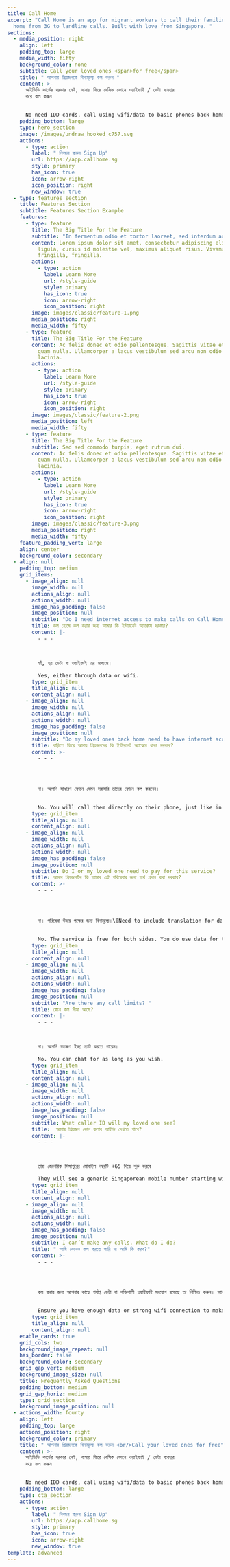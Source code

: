```yaml
---
title: Call Home
excerpt: "Call Home is an app for migrant workers to call their families back
  home from 3G to landline calls. Built with love from Singapore. "
sections:
  - media_position: right
    align: left
    padding_top: large
    media_width: fifty
    background_color: none
    subtitle: Call your loved ones <span>for free</span>
    title: " আপনার প্রিয়জনকে বিনামূল্যে কল করুন "
    content: >-
      আইডিডি কার্ডের দরকার নেই, বাসায় ফিরে বেসিক ফোনে ওয়াইফাই / ডেটা ব্যবহার
      করে কল করুন 


      No need IDD cards, call using wifi/data to basic phones back home.
    padding_bottom: large
    type: hero_section
    image: /images/undraw_hooked_c757.svg
    actions:
      - type: action
        label: " নিবন্ধন করুন Sign Up"
        url: https://app.callhome.sg
        style: primary
        has_icon: true
        icon: arrow-right
        icon_position: right
        new_window: true
  - type: features_section
    title: Features Section
    subtitle: Features Section Example
    features:
      - type: feature
        title: The Big Title For the Feature
        subtitle: "In fermentum odio et tortor laoreet, sed interdum augue ornare. "
        content: Lorem ipsum dolor sit amet, consectetur adipiscing elit. Donec nisl
          ligula, cursus id molestie vel, maximus aliquet risus. Vivamus in nibh
          fringilla, fringilla.
        actions:
          - type: action
            label: Learn More
            url: /style-guide
            style: primary
            has_icon: true
            icon: arrow-right
            icon_position: right
        image: images/classic/feature-1.png
        media_position: right
        media_width: fifty
      - type: feature
        title: The Big Title For the Feature
        content: Ac felis donec et odio pellentesque. Sagittis vitae et leo duis ut diam
          quam nulla. Ullamcorper a lacus vestibulum sed arcu non odio euismod
          lacinia.
        actions:
          - type: action
            label: Learn More
            url: /style-guide
            style: primary
            has_icon: true
            icon: arrow-right
            icon_position: right
        image: images/classic/feature-2.png
        media_position: left
        media_width: fifty
      - type: feature
        title: The Big Title For the Feature
        subtitle: Sed sed commodo turpis, eget rutrum dui.
        content: Ac felis donec et odio pellentesque. Sagittis vitae et leo duis ut diam
          quam nulla. Ullamcorper a lacus vestibulum sed arcu non odio euismod
          lacinia.
        actions:
          - type: action
            label: Learn More
            url: /style-guide
            style: primary
            has_icon: true
            icon: arrow-right
            icon_position: right
        image: images/classic/feature-3.png
        media_position: right
        media_width: fifty
    feature_padding_vert: large
    align: center
    background_color: secondary
  - align: null
    padding_top: medium
    grid_items:
      - image_align: null
        image_width: null
        actions_align: null
        actions_width: null
        image_has_padding: false
        image_position: null
        subtitle: "Do I need internet access to make calls on Call Home? "
        title: কল হোমে কল করার জন্য আমার কি ইন্টারনেট অ্যাক্সেস দরকার?
        content: |-
          - - -



          হ্যাঁ, হয় ডেটা বা ওয়াইফাই এর মাধ্যমে।

          Yes, either through data or wifi.
        type: grid_item
        title_align: null
        content_align: null
      - image_align: null
        image_width: null
        actions_align: null
        actions_width: null
        image_has_padding: false
        image_position: null
        subtitle: "Do my loved ones back home need to have internet access? "
        title: বাড়িতে ফিরে আমার প্রিয়জনদের কি ইন্টারনেট অ্যাক্সেস থাকা দরকার?
        content: >-
          - - -




          না। আপনি সাধারণ ফোনে যেমন সরাসরি তাদের ফোনে কল করবেন।


          No. You will call them directly on their phone, just like in a normal IDD call.
        type: grid_item
        title_align: null
        content_align: null
      - image_align: null
        image_width: null
        actions_align: null
        actions_width: null
        image_has_padding: false
        image_position: null
        subtitle: Do I or my loved one need to pay for this service?
        title: আমার প্রিয়জনটির কি আমার এই পরিষেবার জন্য অর্থ প্রদান করা দরকার?
        content: >-
          - - -




          না। পরিষেবা উভয় পক্ষের জন্য বিনামূল্যে।\[Need to include translation for data lines]


          No. The service is free for both sides. You do use data for the service though. 1 hour of call time should use up around 1.5MB of data.
        type: grid_item
        title_align: null
        content_align: null
      - image_align: null
        image_width: null
        actions_align: null
        actions_width: null
        image_has_padding: false
        image_position: null
        subtitle: "Are there any call limits? "
        title: কোন কল সীমা আছে?
        content: |-
          - - -



          না। আপনি যতক্ষণ ইচ্ছা চ্যাট করতে পারেন।

          No. You can chat for as long as you wish.
        type: grid_item
        title_align: null
        content_align: null
      - image_align: null
        image_width: null
        actions_align: null
        actions_width: null
        image_has_padding: false
        image_position: null
        subtitle: What caller ID will my loved one see? 
        title:  আমার প্রিয়জন কোন কলার আইডি দেখতে পাবে?
        content: |-
          - - -



          তারা জেনেরিক সিঙ্গাপুরের মোবাইল নম্বরটি +65 দিয়ে শুরু করবে

          They will see a generic Singaporean mobile number starting with +65.
        type: grid_item
        title_align: null
        content_align: null
      - image_align: null
        image_width: null
        actions_align: null
        actions_width: null
        image_has_padding: false
        image_position: null
        subtitle: I can’t make any calls. What do I do?
        title: " আমি কোনও কল করতে পারি না আমি কি করব?"
        content: >-
          - - -




          কল করার জন্য আপনার কাছে পর্যাপ্ত ডেটা বা শক্তিশালী ওয়াইফাই সংযোগ রয়েছে তা নিশ্চিত করুন। আপনি যদি মি ব্রোভার ব্যবহার করছেন তবে ক্রোম ব্রাউজারে স্যুইচ করুন এবং আবার চেষ্টা করুন।


          Ensure you have enough data or strong wifi connection to make a call. If you are using Mi brower, switch over to Chrome browser and try again.
        type: grid_item
        title_align: null
        content_align: null
    enable_cards: true
    grid_cols: two
    background_image_repeat: null
    has_border: false
    background_color: secondary
    grid_gap_vert: medium
    background_image_size: null
    title: Frequently Asked Questions
    padding_bottom: medium
    grid_gap_horiz: medium
    type: grid_section
    background_image_position: null
  - actions_width: fourty
    align: left
    padding_top: large
    actions_position: right
    background_color: primary
    title: " আপনার প্রিয়জনকে বিনামূল্যে কল করুন <br/>Call your loved ones for free"
    content: >-
      আইডিডি কার্ডের দরকার নেই, বাসায় ফিরে বেসিক ফোনে ওয়াইফাই / ডেটা ব্যবহার
      করে কল করুন 


      No need IDD cards, call using wifi/data to basic phones back home
    padding_bottom: large
    type: cta_section
    actions:
      - type: action
        label: " নিবন্ধন করুন Sign Up"
        url: https://app.callhome.sg
        style: primary
        has_icon: true
        icon: arrow-right
        new_window: true
template: advanced
---
```

